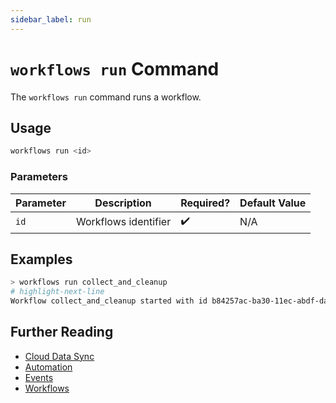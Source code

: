 ```yaml
---
sidebar_label: run
---
```


# `workflows run` Command

The `workflows run` command runs a workflow.

## Usage

```bash
workflows run <id>
```

### Parameters

| Parameter | Description          | Required? | Default Value |
| --------- | -------------------- | --------- | ------------- |
| `id`      | Workflows identifier | ✔️        | N/A           |

## Examples

```bash title="Run a workflow directly without waiting for its triggers"
> workflows run collect_and_cleanup
# highlight-next-line
Workflow collect_and_cleanup started with id b84257ac-ba30-11ec-abdf-dad780437c54.
```

## Further Reading

- [Cloud Data Sync](../../../../concepts/cloud-data-sync/index.md)
- [Automation](../../../../concepts/automation/index.md)
- [Events](../../../events/index.md)
- [Workflows](../../../workflows/index.md)
